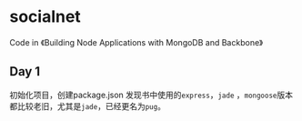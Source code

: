 # socialnet
Code in 《Building Node Applications with MongoDB and Backbone》 

## Day 1
初始化项目，创建package.json
发现书中使用的`express`，`jade` ，`mongoose`版本都比较老旧，尤其是`jade`，已经更名为`pug`。
